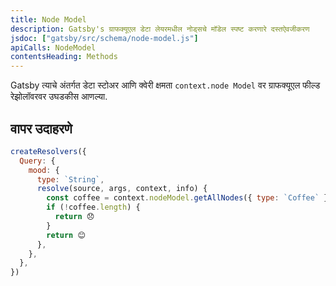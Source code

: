 ```yaml
---
title: Node Model
description: Gatsby's ग्राफक्यूएल डेटा लेयरमधील नोड्सचे मॉडेल स्पष्ट करणारे दस्तऐवजीकरण
jsdoc: ["gatsby/src/schema/node-model.js"]
apiCalls: NodeModel
contentsHeading: Methods
---
```


Gatsby त्याचे अंतर्गत डेटा स्टोअर आणि क्वेरी क्षमता `context.node Model` वर ग्राफक्यूएल फील्ड रेझोलॉवरवर उघडकीस आणल्या.

## वापर उदाहरणे

```javascript:title=gatsby-node.js
createResolvers({
  Query: {
    mood: {
      type: `String`,
      resolve(source, args, context, info) {
        const coffee = context.nodeModel.getAllNodes({ type: `Coffee` })
        if (!coffee.length) {
          return 😞
        }
        return 😊
      },
    },
  },
})
```
